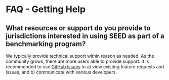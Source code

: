 # FAQ - Getting Help

## What resources or support do you provide to jurisdictions interested in using SEED as part of a benchmarking program?

We typically provide technical support within reason as needed. As the community grows, there are more users able to provide support. It is recommended to use [GitHub issues](https://github.com/SEED-platform/seed/issues) to a) view existing feature requests and issues, and b) communicate with various developers.
